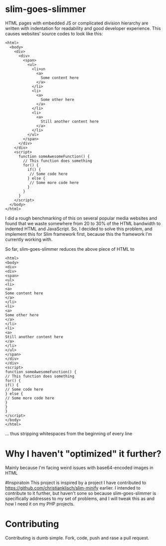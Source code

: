 # slim-goes-slimmer
HTML pages with embedded JS or complicated division hierarchy are written with indentation for readability and good developer experience. This causes websites' source codes to look like this:
```
<html>
  <body>
    <div>
      <div>
        <span>
          <ul>
            <li>un
              <a>
                Some content here
              </a>
            </li>
            <li>
              <a>
                Some other here
              </a>
            </li>
            <li>
              <a>
                Still another content here
              </a>
            </li>
          </ul>
        </span>
      </div>
    </div>
    <script>
      function someAwesomeFunction() {
        // This function does something
        for() {
          if() {
           // Some code here
          } else {
           // Some more code here
          }
        }
      }
    </script>
  </body>
</html>
```
I did a rough benchmarking of this on several popular media websites and found that we waste somewhere from 20 to 30% of the HTML bandwidth to indented HTML and JavaScript. So, I decided to solve this problem, and implement this for Slim framework first, because this the framework I'm currently working with.

So far, slim-goes-slimmer reduces the above piece of HTML to 
```
<html>
<body>
<div>
<div>
<span>
<ul>
<li>
<a>
Some content here
</a>
</li>
<li>
<a>
Some other here
</a>
</li>
<li>
<a>
Still another content here
</a>
</li>
</ul>
</span>
</div>
</div>
<script>
function someAwesomeFunction() {
// This function does something
for() {
if() {
// Some code here
} else {
// Some more code here
}
}
}
</script>
</body>
</html>
```
... thus stripping whitespaces from the beginning of every line

# Why I haven't "optimized" it further?
Mainly because I'm facing weird issues with base64-encoded images in HTML

#Inspiratoin
This project is inspired by a project I have contributed to https://github.com/christianklisch/slim-minify earlier. I intended to contribute to it further, but haven't sone so because slim-goes-slimmer is specifically addresses to my set of problems, and I will tweak this as and how I need it on my PHP projects.

# Contributing
Contributing is dumb simple. Fork, code, push and rase a pull request.
